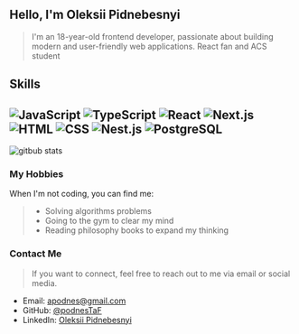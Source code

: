 ## Hello, I'm Oleksii Pidnebesnyi
> I'm an 18-year-old frontend developer, passionate about building modern and user-friendly web applications. React fan and ACS student

## Skills
![JavaScript](https://img.shields.io/badge/-JavaScript-yellow)
![TypeScript](https://img.shields.io/badge/-TypeScript-blue)
![React](https://img.shields.io/badge/-React-blueviolet)
![Next.js](https://img.shields.io/badge/-Next.js-black)
![HTML](https://img.shields.io/badge/-HTML-orange)
![CSS](https://img.shields.io/badge/-CSS-blue)
![Nest.js](https://img.shields.io/badge/-Nest.js-red)
![PostgreSQL](https://img.shields.io/badge/-PostgreSQL-blue)
---
![gitbub stats](https://github-readme-stats.vercel.app/api?username=podnesTaF&show_icons=true&theme=transparent)

### My Hobbies
When I'm not coding, you can find me:
>- Solving algorithms problems
>- Going to the gym to clear my mind
>- Reading philosophy books to expand my thinking
### Contact Me
> If you want to connect, feel free to reach out to me via email or social media.

- Email: apodnes@gmail.com
- GitHub: [@podnesTaF](https://github.com/podnesTaF)
- LinkedIn: [Oleksii Pidnebesnyi](https://www.linkedin.com/in/oleksii-pidnebesnyi-5a50a625b/)
